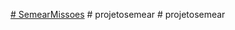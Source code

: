 [﻿# SemearMissoes](https://semearmissoes.netlify.app/)
#   p r o j e t o s e m e a r  
 #   p r o j e t o s e m e a r  
 